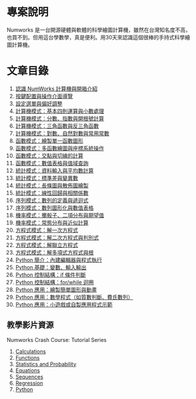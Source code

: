 # 專案說明

Numworks 是一台開源硬體與軟體的科學繪圖計算機，雖然在台灣知名度不高，也買不到。但用這台學數學，真是便利。用30天來認識這個很棒的手持式科學繪圖計算機。


# 文章目錄

1.  [認識 NumWorks 計算機與開箱介紹](https://github.com/r4forth/2025Ironman_Numworks/blob/main/01_%E8%AA%8D%E8%AD%98%20NumWorks%20%E8%A8%88%E7%AE%97%E6%A9%9F%E8%88%87%E9%96%8B%E7%AE%B1%E4%BB%8B%E7%B4%B9.md)
2.  [按鍵配置與操作介面導覽]()
3.  [設定選單與偏好調整]()
4.  [計算機模式：基本四則運算與小數處理]()
5.  [計算機模式：分數、指數與開根號計算]()
6.  [計算機模式：三角函數與反三角函數]()
7.  [計算機模式：對數、自然對數與常用常數]()
8.  [函數模式：繪製單一函數圖形]()
9.  [函數模式：多函數繪圖與座標系統操作]()
10. [函數模式：交點與切線的計算]()
11. [函數模式：數值表格與值域查詢]()
12. [統計模式：資料輸入與平均數計算]()
13. [統計模式：標準差與變異數]()
14. [統計模式：長條圖與散佈圖繪製]()
15. [統計模式：線性回歸與相關係數]()
16. [序列模式：數列的定義與遞迴式]()
17. [序列模式：數列圖形化與數值表格]()
18. [機率模式：擲骰子、二項分布與期望值]()
19. [機率模式：常態分布與近似計算]()
20. [方程式模式：解一次方程式]()
21. [方程式模式：解二次方程式與判別式]()
22. [方程式模式：解聯立方程式]()
23. [方程式模式：解多項式方程式與根]()
24. [Python 簡介：內建編輯器與程式執行]()
25. [Python 基礎：變數、輸入輸出]()
26. [Python 控制結構：if 條件判斷]()
27. [Python 控制結構：for/while 迴圈]()
28. [Python 應用：繪製簡單圖形與動畫]()
29. [Python 應用：數學程式（如質數判斷、費氏數列）]()
30. [Python 應用：小遊戲或自製應用程式示範]()


## 教學影片資源

Numworks Crash Course: Tutorial Series

1. [Calculations](https://www.youtube.com/watch?v=_0rjiq1o0Pc)
2. [Functions](https://youtu.be/nFUl2Bes_IM)
3. [Statistics and Probability](https://youtu.be/1_KdENvcYtE)
4. [Equations](https://youtu.be/k1dXEtBv1Nc)
5. [Sequences](https://youtu.be/6mYYjyQN6jk)
6. [Regression](https://youtu.be/LMio8nH8X70)
7. [Python](https://youtu.be/tuyCW4-Zp5U)